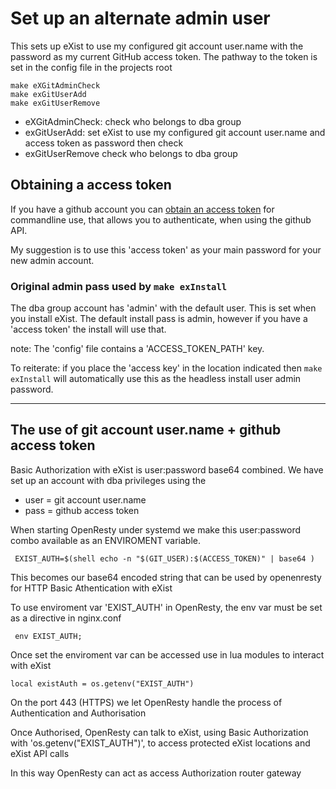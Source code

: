 
# Set up an alternate admin user 

This sets up eXist to use my configured git account user.name
with the password as my current GitHub access token.
The pathway to the token is set in the config file in the projects root

```
make eXGitAdminCheck
make exGitUserAdd
make exGitUserRemove

```

- eXGitAdminCheck: check who belongs to dba group
- exGitUserAdd:   set eXist to use my configured git account user.name and access token as password then check
- exGitUserRemove check who belongs to dba group

## Obtaining a access token

If you have a github account you can
 [obtain an access token](https://help.github.com/articles/creating-an-access-token-for-command-line-use/
)
 for commandline use, that allows you to authenticate, when using the github API.

My suggestion is to use this 'access token' as your main password for your new admin account.


### Original admin pass used by `make exInstall`

The dba group  account has 'admin' with the default user.
This is set when you install eXist.
The default install pass is admin, however if you have a 'access token' the install will use that.

note: The 'config' file contains a 'ACCESS_TOKEN_PATH' key.

To reiterate: if you place the 'access key' in the location indicated then 
 `make exInstall` will automatically use this as the headless install user admin password.


-------------------------------------------

## The use of git account user.name + github access token

Basic Authorization with eXist is user:password base64 combined.
We have set up an account with dba privileges using the
- user =  git account user.name
- pass = github access token

When starting OpenResty under systemd we make this 
user:password combo available as an ENVIROMENT variable.

```
 EXIST_AUTH=$(shell echo -n "$(GIT_USER):$(ACCESS_TOKEN)" | base64 )
```
This becomes our  base64 encoded string that can be used by openenresty for HTTP Basic Athentication with eXist

To use enviroment var 'EXIST_AUTH' in OpenResty, the env var must be set as a directive in nginx.conf

```
 env EXIST_AUTH;
```

Once set the enviroment var can be accessed use in lua modules to interact with eXist

``` 
local existAuth = os.getenv("EXIST_AUTH")
```
 
On the port 443 (HTTPS) we let OpenResty handle the process of Authentication and Authorisation 

Once Authorised, OpenResty can talk to eXist, using  Basic Authorization with  'os.getenv("EXIST_AUTH")',
to access protected eXist locations and eXist API calls

In this way OpenResty can act as access Authorization router gateway

